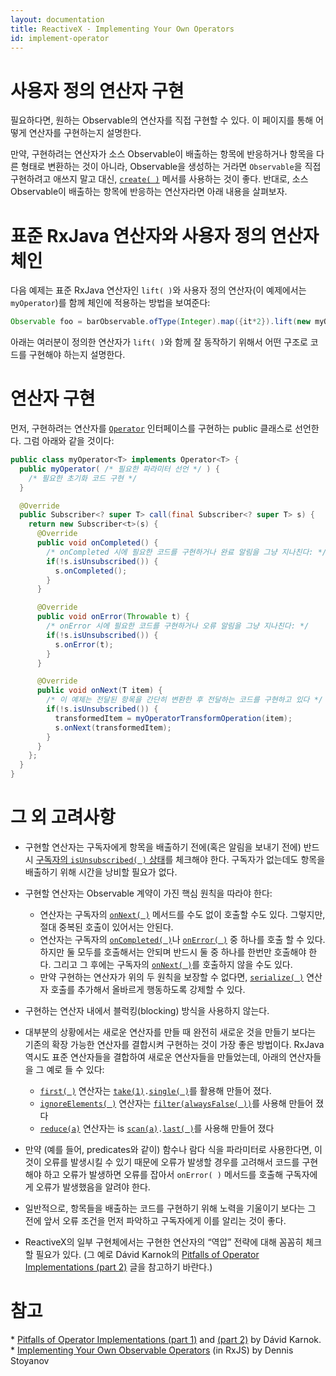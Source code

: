 ```yaml
---
layout: documentation
title: ReactiveX - Implementing Your Own Operators
id: implement-operator
---
```


<h1>사용자 정의 연산자 구현</h1>

필요하다면, 원하는 Observable의 연산자를 직접 구현할 수 있다. 이 페이지를 통해 어떻게 연산자를 구현하는지 설명한다.

만약, 구현하려는 연산자가 소스 Observable이 배출하는 항목에 반응하거나 항목을 다른 형태로 변환하는 것이 아니라, Observable을 생성하는 거라면 `Observable`을 직접 구현하려고 애쓰지 말고 대신, 
[`create( )`](https://github.com/ReactiveX/RxJava/wiki/Creating-Observables) 메서를 사용하는 것이 좋다. 반대로, 소스 Observable이 배출하는 항목에 반응하는 연산자라면 아래 내용을 살펴보자.

<h1> 표준 RxJava 연산자와 사용자 정의 연산자 체인</h1>

다음 예제는 표준 RxJava 연산자인 `lift( )`와 사용자 정의 연산자(이 예제에서는 `myOperator`)를 함께 체인에 적용하는 방법을 보여준다:

```groovy
Observable foo = barObservable.ofType(Integer).map({it*2}).lift(new myOperator<T>()).map({"transformed by myOperator: " + it});
```
아래는 여러분이 정의한 연산자가 `lift( )`와 함께 잘 동작하기 위해서 어떤 구조로 코드를 구현해야 하는지 설명한다.

<h1> 연산자 구현</h1>

먼저, 구현하려는 연산자를 [`Operator`](http://reactivex.io/RxJava/javadoc/rx/Observable.Operator.html) 인터페이스를 구현하는 public 클래스로 선언한다. 그럼 아래와 같을 것이다:

```java
public class myOperator<T> implements Operator<T> {
  public myOperator( /* 필요한 파라미터 선언 */ ) {
    /* 필요한 초기화 코드 구현 */
  }

  @Override
  public Subscriber<? super T> call(final Subscriber<? super T> s) {
    return new Subscriber<t>(s) {
      @Override
      public void onCompleted() {
        /* onCompleted 시에 필요한 코드를 구현하거나 완료 알림을 그냥 지나친다: */
        if(!s.isUnsubscribed()) {
          s.onCompleted();
        }
      }

      @Override
      public void onError(Throwable t) {
        /* onError 시에 필요한 코드를 구현하거나 오류 알림을 그냥 지나친다: */
        if(!s.isUnsubscribed()) {
          s.onError(t);
        }
      }

      @Override
      public void onNext(T item) {
        /* 이 예제는 전달된 항목을 간단히 변환한 후 전달하는 코드를 구현하고 있다 */
        if(!s.isUnsubscribed()) {
          transformedItem = myOperatorTransformOperation(item);
          s.onNext(transformedItem);
        }
      }
    };
  }
}
``` 

<h1> 그 외 고려사항</h1>

* 구현할 연산자는 구독자에게 항목을 배출하기 전에(혹은 알림을 보내기 전에) 반드시 [구독자의 `isUnsubscribed( )` 상태](Observable#unsubscribing)를 체크해야 한다. 구독자가 없는데도 항목을 배출하기 위해 시간을 낭비할 필요가 없다.

* 구현할 연산자는 Observable 계약이 가진 핵심 원칙을 따라야 한다:
  * 연산자는 구독자의 [`onNext( )`](Observable#onnext-oncompleted-and-onerror) 메서드를 수도 없이 호출할 수도 있다. 그렇지만, 절대 중복된 호출이 있어서는 안된다.
  * 연산자는 구독자의 [`onCompleted( )`](Observable#onnext-oncompleted-and-onerror)나 [`onError( )`](Observable#onnext-oncompleted-and-onerror) 중 하나를 호출 할 수 있다. 하지만 둘 모두를 호출해서는 안되며 반드시 둘 중 하나를 한번만 호출해야 한다. 그리고 그 후에는 구독자의 [`onNext( )`](Observable#onnext-oncompleted-and-onerror)를 호출하지 않을 수도 있다.
  * 만약 구현하는 연산자가 위의 두 원칙을 보장할 수 없다면, [`serialize( )`](Observable-Utility-Operators#serialize) 연산자 호출를 추가해서 올바르게 행동하도록 강제할 수 있다.
* 구현하는 연산자 내에서 블럭킹(blocking) 방식을 사용하지 않는다.
* 대부분의 상황에서는 새로운 연산자를 만들 때 완전히 새로운 것을 만들기 보다는 기존의 확장 가능한 연산자를 결합시켜 구현하는 것이 가장 좋은 방법이다. RxJava 역시도 표준 연산자들을 결합하여 새로운 연산자들을 만들었는데, 아래의 연산자들을 그 예로 들 수 있다:
  * [`first( )`](Filtering-Observables#wiki-first-and-takefirst) 연산자는 [`take(1)`](Filtering-Observables#wiki-take)`.`[`single( )`](Observable-Utility-Operators#wiki-single-and-singleordefault)를 활용해 만들어 졌다.
  * [`ignoreElements( )`](Filtering-Observables#wiki-ignoreelements) 연산자는 [`filter(alwaysFalse( ))`](Filtering-Observables#wiki-filter)를 사용해 만들어 졌다
  * [`reduce(a)`](Mathematical-and-Aggregate-Operators#wiki-reduce) 연산자는 is [`scan(a)`](Transforming-Observables#wiki-scan)`.`[`last( )`](Filtering-Observables#wiki-last)를 사용해 만들어 졌다
* 만약 (예를 들어, predicates와 같이) 함수나 람다 식을 파라미터로 사용한다면, 이것이 오류를 발생시킬 수 있기 때문에 오류가 발생할 경우를 고려해서 코드를 구현해야 하고 오류가 발생하면 오류를 잡아서 `onError( )` 메서드를 호출해 구독자에게 오류가 발생했음을 알려야 한다.
* 일반적으로, 항목들을 배출하는 코드를 구현하기 위해 노력을 기울이기 보다는 그 전에 앞서 오류 조건을 먼저 파악하고 구독자에게 이를 알리는 것이 좋다.
* ReactiveX의 일부 구현체에서는 구현한 연산자의 &ldquo;역압&rdquo; 전략에 대해 꼼꼼히 체크할 필요가 있다. (그 예로 D&aacute;vid Karnok의 <a href="http://akarnokd.blogspot.hu/2015/05/pitfalls-of-operator-implementations_14.html">Pitfalls of Operator Implementations (part 2)</a> 글을 참고하기 바란다.)

<h1> 참고</h1>
* <a href="http://akarnokd.blogspot.hu/2015/05/pitfalls-of-operator-implementations.html">Pitfalls of Operator Implementations (part 1)</a> and <a href="http://akarnokd.blogspot.hu/2015/05/pitfalls-of-operator-implementations_14.html">(part 2)</a> by D&aacute;vid Karnok.
* <a href="http://xgrommx.github.io/rx-book/content/getting_started_with_rxjs/implementing_your_own_operators.html">Implementing Your Own Observable Operators</a> (in RxJS) by Dennis Stoyanov
